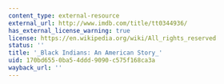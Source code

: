 ```yaml
---
content_type: external-resource
external_url: http://www.imdb.com/title/tt0344936/
has_external_license_warning: true
license: https://en.wikipedia.org/wiki/All_rights_reserved
status: ''
title: '_Black Indians: An American Story_'
uid: 170bd655-0ba5-4ddd-9090-c575f168ca3a
wayback_url: ''
---
```

